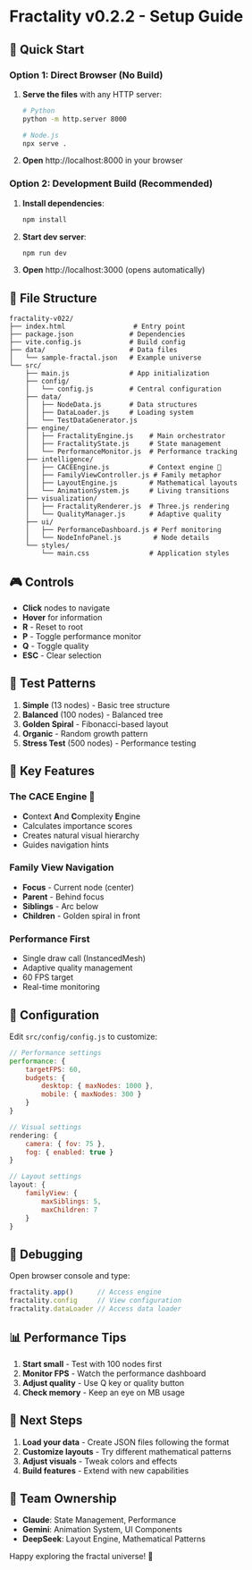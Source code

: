 # Fractality v0.2.2 - Setup Guide

## 🚀 Quick Start

### Option 1: Direct Browser (No Build)

1. **Serve the files** with any HTTP server:
   ```bash
   # Python
   python -m http.server 8000
   
   # Node.js
   npx serve .
   ```

2. **Open** http://localhost:8000 in your browser

### Option 2: Development Build (Recommended)

1. **Install dependencies**:
   ```bash
   npm install
   ```

2. **Start dev server**:
   ```bash
   npm run dev
   ```

3. **Open** http://localhost:3000 (opens automatically)

## 📁 File Structure

```
fractality-v022/
├── index.html                 # Entry point
├── package.json              # Dependencies
├── vite.config.js            # Build config
├── data/                     # Data files
│   └── sample-fractal.json   # Example universe
└── src/
    ├── main.js               # App initialization
    ├── config/
    │   └── config.js         # Central configuration
    ├── data/
    │   ├── NodeData.js       # Data structures
    │   ├── DataLoader.js     # Loading system
    │   └── TestDataGenerator.js
    ├── engine/
    │   ├── FractalityEngine.js    # Main orchestrator
    │   ├── FractalityState.js     # State management
    │   └── PerformanceMonitor.js  # Performance tracking
    ├── intelligence/
    │   ├── CACEEngine.js          # Context engine 🎂
    │   ├── FamilyViewController.js # Family metaphor
    │   ├── LayoutEngine.js        # Mathematical layouts
    │   └── AnimationSystem.js     # Living transitions
    ├── visualization/
    │   ├── FractalityRenderer.js  # Three.js rendering
    │   └── QualityManager.js      # Adaptive quality
    ├── ui/
    │   ├── PerformanceDashboard.js # Perf monitoring
    │   └── NodeInfoPanel.js        # Node details
    └── styles/
        └── main.css               # Application styles
```

## 🎮 Controls

- **Click** nodes to navigate
- **Hover** for information
- **R** - Reset to root
- **P** - Toggle performance monitor
- **Q** - Toggle quality
- **ESC** - Clear selection

## 🧪 Test Patterns

1. **Simple** (13 nodes) - Basic tree structure
2. **Balanced** (100 nodes) - Balanced tree
3. **Golden Spiral** - Fibonacci-based layout
4. **Organic** - Random growth pattern
5. **Stress Test** (500 nodes) - Performance testing

## 🎯 Key Features

### The CACE Engine 🎂
- **C**ontext **A**nd **C**omplexity **E**ngine
- Calculates importance scores
- Creates natural visual hierarchy
- Guides navigation hints

### Family View Navigation
- **Focus** - Current node (center)
- **Parent** - Behind focus
- **Siblings** - Arc below
- **Children** - Golden spiral in front

### Performance First
- Single draw call (InstancedMesh)
- Adaptive quality management
- 60 FPS target
- Real-time monitoring

## 🔧 Configuration

Edit `src/config/config.js` to customize:

```javascript
// Performance settings
performance: {
    targetFPS: 60,
    budgets: {
        desktop: { maxNodes: 1000 },
        mobile: { maxNodes: 300 }
    }
}

// Visual settings
rendering: {
    camera: { fov: 75 },
    fog: { enabled: true }
}

// Layout settings
layout: {
    familyView: {
        maxSiblings: 5,
        maxChildren: 7
    }
}
```

## 🐛 Debugging

Open browser console and type:
```javascript
fractality.app()      // Access engine
fractality.config     // View configuration
fractality.dataLoader // Access data loader
```

## 📊 Performance Tips

1. **Start small** - Test with 100 nodes first
2. **Monitor FPS** - Watch the performance dashboard
3. **Adjust quality** - Use Q key or quality button
4. **Check memory** - Keep an eye on MB usage

## 🌟 Next Steps

1. **Load your data** - Create JSON files following the format
2. **Customize layouts** - Try different mathematical patterns
3. **Adjust visuals** - Tweak colors and effects
4. **Build features** - Extend with new capabilities

## 🤝 Team Ownership

- **Claude**: State Management, Performance
- **Gemini**: Animation System, UI Components
- **DeepSeek**: Layout Engine, Mathematical Patterns

Happy exploring the fractal universe! 🌌